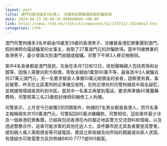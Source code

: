```yaml
---
layout: post
title: 澳門司警拘捕多3名港人　涉嫌為犯罪集團收取詐騙款項
date: 2024-06-13 18:48:34.000000000 +08:00
link: https://news.rthk.hk/rthk/ch/component/k2/1757312-20240613.htm
categories: rthk
---
```


澳門司警拘捕多3名年齡由19歲至29歲的香港男子，涉嫌替香港犯罪集團到澳門，假扮律師向電話騙案的女事主，收取了27萬澳門元的詐騙款項。當中19歲無業的香港男子，最少曾兩次到澳門收錢或接贜。司警下午將3人移交檢察院。

案中4名長者都是澳門居民，先後在本月7日和12日，收到聲稱親人包括男孫和女婿等，因傷人需要向對方賠償，索取金額由1萬至60萬不等，最後其中3人被騙去共27萬元澳門元，另一名要求替家人準備10萬元賠償金的長者，因察覺有異，事前報警，昨天在北區寓所附近準備交收時，在附近埋伏的司警拘捕其中兩名疑犯，並根據現場調查資料到中區，當其中一名事主再接到電話，要求再準備40萬醫藥費時，司警將第三名23歲假扮律師的維修工人拘捕。

司警表示，上月至今已破獲5宗同類案件，拘捕的7名男女都是香港人，而15名事主報稱損失共150萬澳門元，司警起回65萬涉嫌贜款。司警相信，這些案件最少涉及一個香港犯罪集團，已經與包括香港在內的鄰近地區警方交流資料和情報，以及透過警務合作，追查可能涉案的其他在逃人士。並呼籲市民尤其長者要提高警覺，接到親人傷人需賠償金等可疑電話，應該立即收線及向所指的親屬或向家人求證。有懷疑亦可致電警方反詐熱線8800 7777或993報案。
